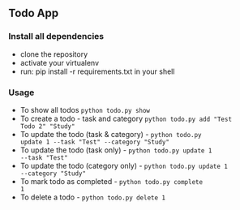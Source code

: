 ## Todo App

### Install all dependencies

- clone the repository
- activate your virtualenv
- run: pip install -r requirements.txt in your shell

### Usage

- To show all todos <code>python todo.py show</code>
- To create a todo - task and category <code>python todo.py add "Test Todo 2" "Study"</code>
- To update the todo (task & category) - <code>python todo.py update 1 --task "Test" --category "Study"</code>
- To update the todo (task only) - <code>python todo.py update 1 --task "Test"</code>
- To update the todo (category only) - <code>python todo.py update 1 --category "Study" </code>
- To mark todo as completed - <code>python todo.py complete 1</code>
- To delete a todo - <code>python todo.py delete 1 </code>
